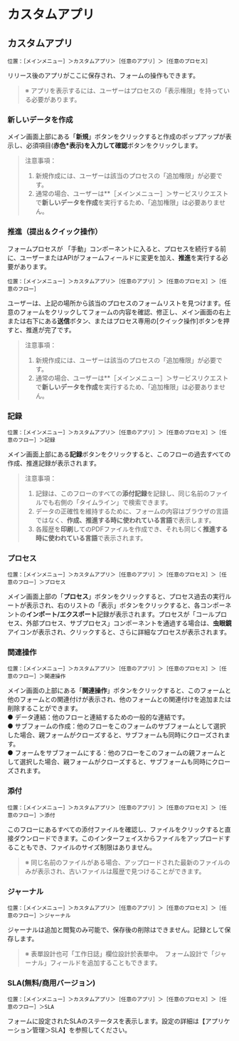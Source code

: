 # カスタムアプリ

## カスタムアプリ

```
位置：［メインメニュー］＞カスタムアプリ＞［任意のアプリ］＞［任意のプロセス］
```

リリース後のアプリがここに保存され、フォームの操作もできます。

> ※ アプリを表示するには、ユーザーはプロセスの「表示権限」を持っている必要があります。

### 新しいデータを作成

メイン画面上部にある「**新規**」ボタンをクリックすると作成のポップアップが表示し、必須項目(**赤色\***表示)を入力して**確認**ボタンをクリックします。

> 注意事項：
>
> 1. 新規作成には、ユーザーは該当のプロセスの「追加権限」が必要です。
> 2. 通常の場合、ユーザーは\*\*［メインメニュー］＞サービスリクエストで**新しいデータを作成**を実行するため、「追加権限」は必要ありません。

### 推進（提出＆クイック操作）

フォームプロセスが 「手動」コンポーネントに入ると、プロセスを続行する前に、ユーザーまたはAPIがフォームフィールドに変更を加え、**推進**を実行する必要があります。

```
位置：［メインメニュー］＞カスタムアプリ＞［任意のアプリ］＞［任意のプロセス］＞［任意のフロー］
```

ユーザーは、上記の場所から該当のプロセスのフォームリストを見つけます。任意のフォームをクリックしてフォームの内容を確認、修正し、メイン画面の右上または右下にある**送信**ボタン、またはプロセス専用の\[クイック操作]ボタンを押すと、推進が完了です。

> 注意事項：
>
> 1. 新規作成には、ユーザーは該当のプロセスの「追加権限」が必要です。
> 2. 通常の場合、ユーザーは\*\*［メインメニュー］＞サービスリクエストで**新しいデータを作成**を実行するため、「追加権限」は必要ありません。

### 記録

```
位置：［メインメニュー］＞カスタムアプリ＞［任意のアプリ］＞［任意のプロセス］＞［任意のフロー］＞記録
```

メイン画面上部にある**記録**ボタンをクリックすると、このフローの過去すべての作成、推進記録が表示されます。

> 注意事項：
>
> 1. 記録は、このフローのすべての**添付記録**を記録し、同じ名前のファイルでも右側の「タイムライン」で検索できます。
> 2. データの正確性を維持するために、フォームの内容はブラウザの言語ではなく、**作成、推進する時に使われている言語**で表示します。
> 3. 各履歴を**印刷**してのPDFファイルを作成でき、それも同じく**推進する時に使われている言語**で表示されます。

### プロセス

```
位置：［メインメニュー］＞カスタムアプリ＞［任意のアプリ］＞［任意のプロセス］＞［任意のフロー］＞プロセス
```

メイン画面上部の「**プロセス**」ボタンをクリックすると、プロセス過去の実行ルートが表示され、右のリストの「表示」ボタンをクリックすると、各コンポーネントの**インポート/エクスポート**記録が表示されます。プロセスが「コールプロセス、外部プロセス、サブプロセス」コンポーネントを通過する場合は、**虫眼鏡**アイコンが表示され、クリックすると、さらに詳細なプロセスが表示されます。

### 関連操作

```
位置：［メインメニュー］＞カスタムアプリ＞［任意のアプリ］＞［任意のプロセス］＞［任意のフロー］＞関連操作
```

メイン画面の上部にある「**関連操作**」ボタンをクリックすると、このフォームと他のフォームとの関連付けが表示され、他のフォームとの関連付けを追加または削除することができます。\
● データ連結：他のフローと連結するための一般的な連結です。\
● サブフォームの作成：他のフローをこのフォームのサブフォームとして選択した場合、親フォームがクローズすると、サブフォームも同時にクローズされます。\
● フォームをサブフォームにする：他のフローをこのフォームの親フォームとして選択した場合、親フォームがクローズすると、サブフォームも同時にクローズされます。

### 添付

```
位置：［メインメニュー］＞カスタムアプリ＞［任意のアプリ］＞［任意のプロセス］＞［任意のフロー］＞添付
```

このフローにあるすべての添付ファイルを確認し、ファイルをクリックすると直接ダウンロードできます。このインターフェイスからファイルをアップロードすることもでき、ファイルのサイズ制限はありません。

> ※ 同じ名前のファイルがある場合、アップロードされた最新のファイルのみが表示され、古いファイルは履歴で見つけることができます。

### ジャーナル

```
位置：［メインメニュー］＞カスタムアプリ＞［任意のアプリ］＞［任意のプロセス］＞［任意のフロー］＞ジャーナル
```

ジャーナルは追加と閲覧のみ可能で、保存後の削除はできません。記録として保存します。

> ※ 表單設計也可「工作日誌」欄位設計於表單中。　フォーム設計で「ジャーナル」フィールドを追加することもできます。

### SLA(無料/商用バージョン)

```
位置：［メインメニュー］＞カスタムアプリ＞［任意のアプリ］＞［任意のプロセス］＞［任意のフロー］＞SLA
```

フォームに設定されたSLAのステータスを表示します。設定の詳細は【アプリケーション管理＞SLA】を参照してください。
